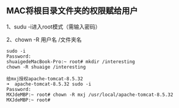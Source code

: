 ## MAC将根目录文件夹的权限赋给用户
1、sudu -i进入root模式（需输入密码）

2、chown -R 用户名 /文件夹名
```
sudo -i
Password:
shuaigedeMacBook-Pro:~ root# mkdir /interesting
chown -R shuaige /interesting

给mxj授权apache-tomcat-8.5.32
➜  apache-tomcat-8.5.32 sudo -i
Password:
MXJdeMBP:~ root# chown -R mxj /usr/local/apache-tomcat-8.5.32
MXJdeMBP:~ root#
```